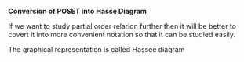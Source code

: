 **Conversion of POSET into Hasse Diagram**

If we want to study partial order relarion further then it will be better to covert it into more convenient notation so that it can be studied easily.

The graphical representation is called Hassee diagram